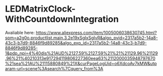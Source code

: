 # LEDMatrixClock-WithCountdownIntegration

Avaliable here:
https://www.aliexpress.com/item/1005006038630745.html?spm=a2g0o.productlist.main.3.2e19xSgIxSgIvR&algo_pvid=2317a5b2-14a8-43c3-b7d9-8846f9d89285&algo_exp_id=2317a5b2-14a8-43c3-b7d9-8846f9d89285-1&pdp_npi=4%40dis%21AUD%2127.59%2127.59%21%21%21129.96%21129.96%21%40210313e917294119806227360eea63%2112000035948797670%21sea%21AU%21115880849%21X&curPageLogUid=o6XdcoAv7kMW&utparam-url=scene%3Asearch%7Cquery_from%3A
